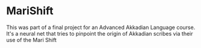 # MariShift

This was part of a final project for an Advanced Akkadian Language course.  It's a neural net that tries to pinpoint the origin of Akkadian scribes via their use of the Mari Shift
